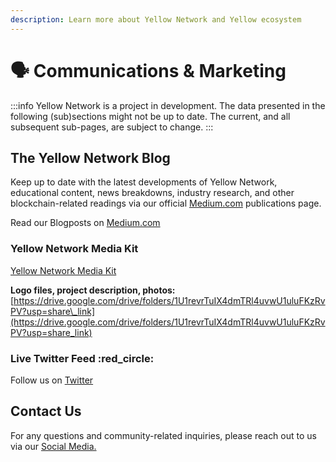 ```yaml
---
description: Learn more about Yellow Network and Yellow ecosystem
---
```


# 🗣️ Communications & Marketing

:::info
Yellow Network is a project in development. The data presented in the following (sub)sections might not be up to date. The current, and all subsequent sub-pages, are subject to change.
:::

## The Yellow Network Blog

Keep up to date with the latest developments of Yellow Network, educational content, news breakdowns, industry research, and other blockchain-related readings via our official [Medium.com](https://medium.com/yellow-blog) publications page.

Read our Blogposts on [Medium.com](https://medium.com/yellow-blog)

### Yellow Network Media Kit

[Yellow Network Media Kit](https://drive.google.com/file/d/1o9RxdTMbeiJhIhsrpa7CzTg4MrmXpD0g/view?usp=share_link)

**Logo files, project description, photos:** [https://drive.google.com/drive/folders/1U1revrTuIX4dmTRl4uvwU1uluFKzRvPV?usp=share\_link](https://drive.google.com/drive/folders/1U1revrTuIX4dmTRl4uvwU1uluFKzRvPV?usp=share_link)

### Live Twitter Feed :red\_circle:

Follow us on [Twitter](https://twitter.com/Yellow)

## Contact Us

For any questions and community-related inquiries, please reach out to us via our [Social Media.](#)
